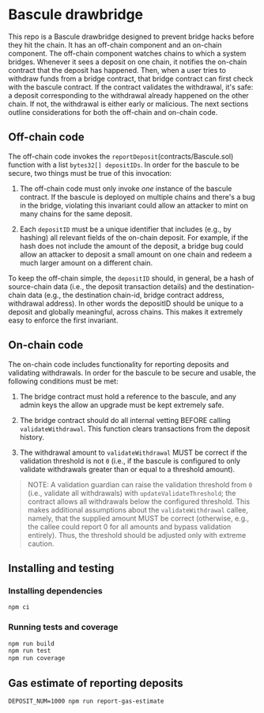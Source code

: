 # Bascule drawbridge

This repo is a Bascule drawbridge designed to prevent bridge hacks before they
hit the chain. It has an off-chain component and an on-chain component. The
off-chain component watches chains to which a system bridges. Whenever it sees a
deposit on one chain, it notifies the on-chain contract that the deposit has
happened.  Then, when a user tries to withdraw funds from a bridge contract,
that bridge contract can first check with the bascule contract. If the contract
validates the withdrawal, it's safe: a deposit corresponding to the withdrawal
already happened on the other chain. If not, the withdrawal is either early or
malicious. The next sections outline considerations for both the off-chain and
on-chain code.

## Off-chain code

The off-chain code invokes the `reportDeposit`(contracts/Bascule.sol) function
with a list `bytes32[] depositIDs`.  In order for the bascule to be secure, two
things must be true of this invocation:

1. The off-chain code must only invoke *one* instance of the bascule contract.
If the bascule is deployed on multiple chains and there's a bug in the bridge,
violating this invariant could allow an attacker to mint on many chains for the
same deposit.

2. Each `depositID` must be a unique identifier that includes (e.g., by hashing)
all relevant fields of the on-chain deposit.  For example, if the hash does not
include the amount of the deposit, a bridge bug could allow an attacker to
deposit a small amount on one chain and redeem a much larger amount on a
different chain.

To keep the off-chain simple, the `depositID` should, in general, be a hash of
source-chain data (i.e., the deposit transaction details) and the
destination-chain data (e.g., the destination chain-id, bridge contract address,
withdrawal address). In other words the depositID should be unique to a deposit
and globally meaningful, across chains. This makes it extremely easy to enforce
the first invariant.
   
## On-chain code

The on-chain code includes functionality for reporting deposits and validating
withdrawals. In order for the bascule to be secure and usable, the following
conditions must be met:

1. The bridge contract must hold a reference to the bascule, and any admin keys
the allow an upgrade must be kept extremely safe.

2. The bridge contract should do all internal vetting BEFORE calling
`validateWithdrawal`. This function clears transactions from the deposit
history.

3. The withdrawal amount to `validateWithdrawal` MUST be correct if the
validation threshold is not `0` (i.e., if the bascule is configured to only
validate withdrawals greater than or equal to a threshold amount).

> NOTE: A validation guardian can raise the validation threshold from `0` (i.e., validate all withdrawals) with `updateValidateThreshold`; the contract allows all withdrawals below the configured threshold. This makes additional assumptions about the `validateWithdrawal` callee, namely, that the supplied amount MUST be correct (otherwise, e.g., the callee could report 0 for all amounts and bypass validation entirely). Thus, the threshold should be adjusted only with extreme caution.

## Installing and testing

### Installing dependencies

`npm ci`

### Running tests and coverage

```bash
npm run build
npm run test
npm run coverage
```

## Gas estimate of reporting deposits

```
DEPOSIT_NUM=1000 npm run report-gas-estimate
```